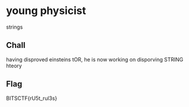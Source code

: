 # young physicist

strings

## Chall

having disproved einsteins tOR, he is now working on disporving STRING hteory

## Flag

BITSCTF{rU5t_rul3s}